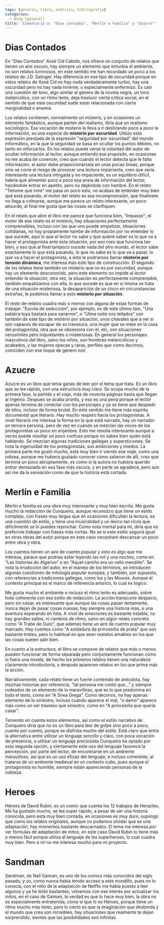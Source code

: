 ```yaml
---
tags: [general, libro, análisis, bibliografia]
categories:
  - Blog [general]
title: 'Comentario a: "Dias contados", "Merlín e Familia" y "Azucre"'
---
```



# Dias Contados

En "Días Contados" Xosé  Cid Cabido, nos ofrece un conjunto de relatos que tienen un aire oscuro, hay siempre un elemento que enturbia el ambiente, no son relatos luminosos, en este sentido me han recordado un poco a los relatos de J.D. Salinger. Hay diferencia en ese tipo de oscuridad porque en estos relatos de Xosé Cid no hay nada verdaderamente turbio, hay una oscuridad pero no hay nada hiriente, o especialmente enfermizo. Es casi una cuestión de tono, algo similar al género de la novela negra, un tono melancólico, con un ritmo lento, deja traslucir cierta crítica social, en el sentido de que esta oscuridad suele estar relacionada con cierta marginalidad o anomia. 

Los relatos contienen, normalmente un misterio, y en ocasiones un elemento fantástico, aunque parten del realismo, diría que un realismo sociológico. Esa vocación de misterio le lleva a ir deslizando poco a poco la información, es una especie de **misterio por oscuridad**. Utilizo esta expresión prestada de la expresión "seguridad por oscuridad" del mundo informático, en la que la seguridad se basa en ocultar los puntos débiles, no tanto en reforzarlos. En los relatos puede verse la voluntad del autor de ocultar información al lector, aunque entiendo ese propósito, en ocasiones no me acaba de covencer, creo que cuando el lector detecta que le falta información, el autor debe proporcionársela en unas pocas lineas, porque sino se corre el riesgo de provocar una lectura impaciente, creo que sería interesante una lectura intrigada y no impaciente, es un equilibrio difícil, habría que alimentar poco a poco esa ansia de información del lector, haciéndole entrar en apetito, pero no dejándole con hambre. En el relato "Teñome que irme" me pasa un poco esto, no acabas de entender muy bien qué está pasando, el motor del relato es esa incompresnsión, que finalmete no llega a colmarse, aunque me parece un relato interesante, un poco absurdo, al final me gusta que las cosas se clarifiquen. 

En el relato que abre el libro me parece que funciona bien, "Impasse"; el motor de ese relato es el misterio, hay situaciones perfectamente comprensibles, incluso con las que uno puede empatizar, situaciones cotidianas, no hay propiamente hambe de información por no entender lo que sucede, aquí lo que el lector no sabe y que quiere saber es lo que va a hacer el protagonista ante esta situación, por eso creo que funciona tan bien, y eso que al final tampoco sucede nada del otro mundo, el lector sabe exactamente lo que está pasando, lo que no sabe es lo que va a pasar, lo que va a hacer el protagonista, a esto le podríamos llamar **misterio por tensión dinámica**, me interesa más este tipo de construcción. El segundo de los relatos tiene también un misterio que no es por oscuridad, aunque hay un elemento desconocido, pero este elemento no impide al lector entender la situación, otra vez, la situación es perfectamente comprensible, también empatizamos con ella, lo que sucede es que en sí misma se trata de una situación misteriosa, la desaparición de un chico en circunstancias extrañas, le podemos llamar a esto **misterio por situación**. 

El resto de relatos cuadra más o menos con alguna de estas formas de trabajar. "Escola de seducción", por ejemplo, es de este último tipo, "Una palabra tuya bastará para sanarme", o "Uhna noite nos tellados" son también de este tipo de misterio por situación, unos chavales que a ver si son capaces de escapar de su travesura, una mujer que se mete en la casa del protagonista, otra que se obsesiona con él, etc, son situaciones verosímiles pero inquietantes o misteriosas. En general los personajes masculinos del libro, salvo los niños, son hombres melancólicos y acabados, y las mujeres opacas y raras, perfiles que como decímos, coinciden con ese toque de género noir. 

# Azucre

Azucre es un libro que tenía ganas de  leer por el tema que trata. Es un libro que se lee rápido, con una estructura muy clara. Se ocupa mucho de la primera fase, la partida y el viaje, más de noventa páginas hasta que llegan al Ingenio. Despues se acaba pronto, y eso es una pena porque el lector apenas termina de conectar con los personajes y ya se tiene que despedir de ellos, incluso de forma brutal. En este sentido me tiene más espíritu documental que literario. Hay mucho respeto hacia los protagonistas. A nivel literario me interesa la forma en la que está narrado, hay un narrador en tercera persona, pero de vez en cuando se mezclan las voces de los protagonistas un poco en enjambre. Esto me resulta interesante aunque a veces puede resultar un poco confuso porque no sabes bien quién está hablando. Se mezclan algunas tradiciones gallegas y supersticiones. Se nota la ingenuidad de los protagonistas, sus ambiciones y miedos. La primera parte me gustó mucho, está muy bien ir viendo ese viaje, como una odisea, aunque me hubiera gustado conocer cómo salieron de allí, creo que termina un poco abruptamente, es como si la autora no hubiera querido entrar demasiado en esa fase más oscura, y en parte se agradece, pero aún así me da la sensación como de que la historia está cortada.

# Merlín e Familia

Merlín e familia es una obra muy interesante y muy bien escrita. Me gusta mucho la redacción de Cunqueiro, aunque reconozco que tiene un estilo complejo, con frases muy largas que en ocasiones dificultan la lectura, es una cuestión de estilo, y tiene una musicalidad y un léxico tan ricos que dificilmente se lo puedes reprochar. Como nota mental para mí, diría que es preferivle trabajar con frases más cortas. No se si este estilo seguirá igual en otras obras del autor porque en este caso necesitaré descansar un poco entre obra y obra. 

Los cuentos tienen un aire de cuento popular y esto  es algo que me interesa, parace que podrías estar leyendo las mil y una noches, como en "Las historias  do Algarivo" o en "Aquel camiño era un vello mendiño". Se nota la erudicción del autor, en el manejo de los términos, se introducen algunas cuestiones de mitología popular europea, y también, por supuesto, con referencias a tradiciones gallegas, como los y las Mouras. Aunque el contexto principal es el marco de referencia artúrico, lo cual es lógico. 

Me gusta mucho el ambiente e incluso el ritmo lento es adecuado, sobre todo coherente con ese estilo de redacción. La acción transcurre despacio, pero sin cesar, es interesante que aunque las cosas pasan lentamente, nunca dejan de pasar cosas nuevas, hay siempre una historia más, o una aventura esperando en lista.  A nivel de emociones es bastante estable, no hay grandes saltos, ni cambios de ritmo, salvo en algún relato concreto como "A Trabe de Ouro", que además tiene un aire de cuento popular muy marcado. Hay cuentos como  "A soldadura da princesiña de prata" que son bastante tristes, pero lo habitual es que sean realatos amables en los que las cosas suelen salir bien.

En cuanto a la estructura, el libro se compone de relatos que más o menos pueden funcionar de forma separada pero conjuntamente funcionan como si fuera una novela, de hecho los primeros relatos tienen una naturaleza claramente introductoria, y después aparecen relatos en los que prima más la acción.

Narrativamente, cada relato tiene un fuerte contenido de anécdota, hay muchas historias por referencia, "tal persona me contó que..." y siempre rodeados de un elemento de lo maravilloso, que es lo que predomina en todo el texto, como en "A Sirea Grega". Como decimos, no hay apenas elemento de lo siniestro, incluso cuando aparece el mal, "o demo" aparece más como un ser travieso que siniestro, como en "A princesiña que quería casar". 

Teniendo en cuenta estos elementos, así como el estilo narrativo de Cunqueiro diría que no es un libro para leer de golpe sino poco a poco, cuento por cuento, porque se disfruta mucho del estilo. Está claro que entre la alternativa entre utilizar un lenguaje sencillo y claro, con poca vocación de presencia, o utilizar un lenguaje preciosista Cunqueiro ha optado por esta segunda opción, y ciertamente este uso del lenguaje favorece la percepción, por parte del lector, de encontrarse en un ambiente maravilloso, así que es un uso efizaz del lenguaje, e incluso coherente, al tratarse de un ambiente medieval en un contexto culto, pues aunque el protagonista es humilde, siempre están apareciendo personas de la nobleza. 

# Heroes

Héroes de David Rubín, es un comic que cuenta los 12 trabajos de Heracles. Me ha gustado mucho, se lee super rápido, a pesar de ser una historia conocida, pero está muy bien contada,  en ocasiones es muy duro, supongo que como los relatos originales, aunque no podemos olvidar que es una adaptación, hay momentos bastante descarnados. El tema me interesa por ver fórmulas de adaptación de mitos, en este caso David Rubín lo tiene más o menos fácil porque utiliza el lenguaje de los superheroes, lo cual cuadra muy bien. Pero a mí no me interesa mucho para mi proyecto.

# Sandman

Sandman, de Nail Gaiman, es uno de los comics más conocidos del siglo pasado, y yo, como nunca había tenido acceso a este mundillo, pues no lo conocía, con el rollo de la adaptaicón de Netflix me había puesto a leer algunos y ya he leído bastantes, volvemos con ese interés por actualizar los mitos, en el caso de Gaiman, la verdad es que lo hace muy bien, la obra no es especialmente entretenida, como sí que lo es Héroes, porque tiene un ritmo mucho más lento, pero lo cierto es que  la imaginación que desborda y el mundo que crea son increibles, hay situaciones que realmente te dejan sorprendido, sientes que las posibilidades son infinitas. 


